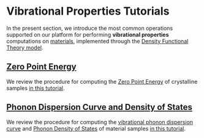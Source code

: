 # Vibrational Properties Tutorials

In the present section, we introduce the most common operations supported on our platform for performing **vibrational properties** computations on [materials](../../../materials/overview.md), implemented through the [Density Functional Theory model](../../../models-directory/dft/overview.md).

## [Zero Point Energy](zero-point-energy.md)

We review the procedure for computing the [Zero Point Energy](../../../properties-directory/scalar/zero-point-energy.md) of crystalline samples [in this tutorial](zero-point-energy.md).

## [Phonon Dispersion Curve and Density of States](phonon-dispersion-dos.md)

We review the procedure for computing the [vibrational phonon dispersion curve](../../../properties-directory/non-scalar/phonon-dispersions.md) and [Phonon Density of States](../../../properties-directory/non-scalar/phonon-dos.md) of material samples [in this tutorial](phonon-dispersion-dos.md).

